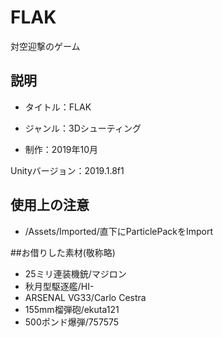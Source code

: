 # FLAK

対空迎撃のゲーム

## 説明

- タイトル：FLAK

- ジャンル：3Dシューティング

- 制作：2019年10月

Unityバージョン：2019.1.8f1

## 使用上の注意

- /Assets/Imported/直下にParticlePackをImport

##お借りした素材(敬称略)

- 25ミリ連装機銃/マジロン
- 秋月型駆逐艦/HI\- 
- ARSENAL VG33/Carlo Cestra
- 155mm榴弾砲/ekuta121
- 500ポンド爆弾/757575
